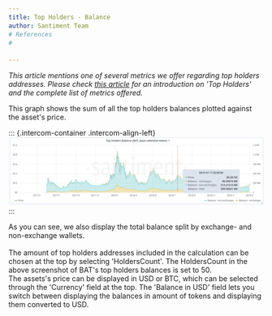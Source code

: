 ```yaml
---
title: Top Holders - Balance
author: Santiment Team
# References
#

---
```

*This article mentions one of several metrics we offer regarding top
holders addresses. Please check* [*this
article*](/intercom-articles/metrics-explained/sangraphs/metrics-about-top-holders)
*for an introduction on \'Top Holders\' and the complete list of metrics
offered.*

This graph shows the sum of all the top holders balances plotted against
the asset\'s price.

::: {.intercom-container .intercom-align-left}
![](30_top_holders_balance.png)
:::

As you can see, we also display the total balance split by exchange- and
non-exchange wallets.\
\
The amount of top holders addresses included in the calculation can be
chosen at the top by selecting \'HoldersCount\'. The HoldersCount in the
above screenshot of BAT\'s top holders balances is set to 50.\
The assets\'s price can be displayed in USD or BTC, which can be
selected through the \'Currency\' field at the top. The \'Balance in
USD\' field lets you switch between displaying the balances in amount of
tokens and displaying them converted to USD.
